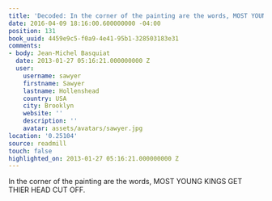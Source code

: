 ```yaml
---
title: 'Decoded: In the corner of the painting are the words, MOST YOUNG KING…'
date: 2016-04-09 18:16:00.600000000 -04:00
position: 131
book_uuid: 4459e9c5-f0a9-4e41-95b1-328503183e31
comments:
- body: Jean-Michel Basquiat
  date: 2013-01-27 05:16:21.000000000 Z
  user:
    username: sawyer
    firstname: Sawyer
    lastname: Hollenshead
    country: USA
    city: Brooklyn
    website: ''
    description: ''
    avatar: assets/avatars/sawyer.jpg
location: '0.25104'
source: readmill
touch: false
highlighted_on: 2013-01-27 05:16:21.000000000 Z
---
```


In the corner of the painting are the words, MOST YOUNG KINGS GET THIER HEAD CUT OFF.